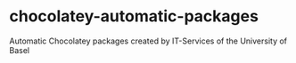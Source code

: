 # chocolatey-automatic-packages
Automatic Chocolatey packages created by IT-Services of the University of Basel
